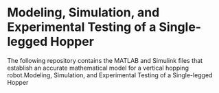 # Modeling, Simulation, and Experimental Testing of a Single-legged Hopper
The following repository contains the MATLAB and Simulink files that establish an accurate mathematical model for a vertical hopping robot.Modeling, Simulation, and Experimental Testing of a Single-legged Hopper
